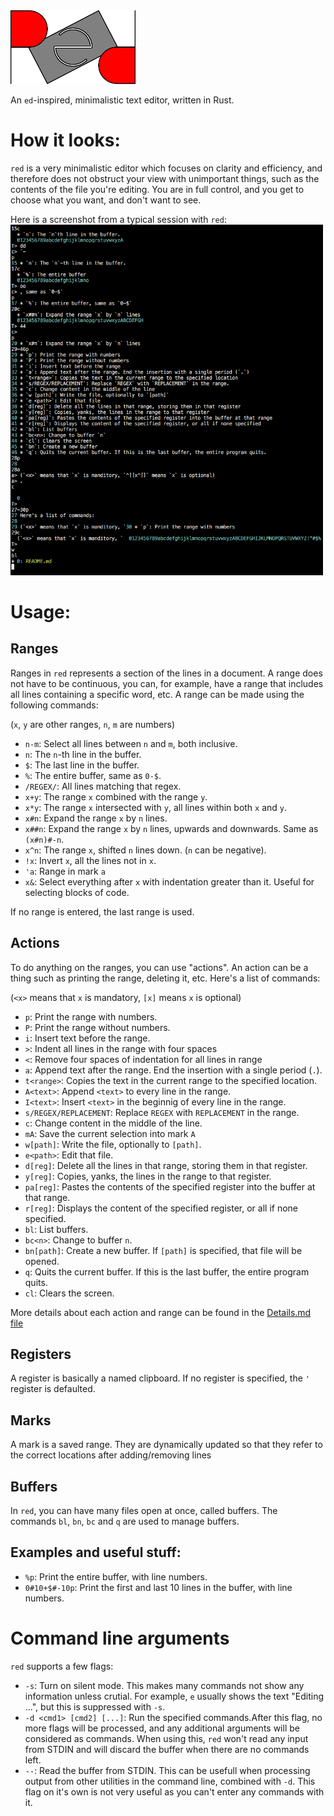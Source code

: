 <img src="https://github.com/loovjo/red/blob/master/logo.png" width=200px/>

An `ed`-inspired, minimalistic text editor, written in Rust.

# How it looks:

`red` is a very minimalistic editor which focuses on clarity and efficiency, and therefore does not obstruct your view 
with unimportant things, such as the contents of the file you're editing. You are in full control, and you get to choose what
you want, and don't want to see.

Here is a screenshot from a typical session with `red`:
<img src="https://github.com/loovjo/red/blob/master/Screenshot.png" width=500px/>

# Usage:

## Ranges
Ranges in `red` represents a section of the lines in a document.
A range does not have to be continuous, you can, for example, have a range
that includes all lines containing a specific word, etc.
A range can be made using the following commands:

(`x`, `y` are other ranges, `n`, `m` are numbers)

* `n-m`: Select all lines between `n` and `m`, both inclusive.
* `n`: The `n`-th line in the buffer.
* `$`: The last line in the buffer.
* `%`: The entire buffer, same as `0-$`.
* `/REGEX/`: All lines matching that regex.
* `x+y`: The range `x` combined with the range `y`.
* `x*y`: The range `x` intersected with `y`, all lines within both `x` and `y`.
* `x#n`: Expand the range `x` by `n` lines.
* `x##n`: Expand the range `x` by `n` lines, upwards and downwards. Same as `(x#n)#-n`.
* `x^n`: The range `x`, shifted `n` lines down. (`n` can be negative).
* `!x`: Invert `x`, all the lines not in `x`.
* `'a`: Range in mark `a`
* `x&`: Select everything after `x` with indentation greater than it. Useful for selecting blocks of code.

If no range is entered, the last range is used.

## Actions
To do anything on the ranges, you can use "actions". An action can be a thing such as printing the range, deleting it, etc.
Here's a list of commands:

(`<x>` means that `x` is mandatory, `[x]` means `x` is optional)
* `p`: Print the range with numbers.
* `P`: Print the range without numbers.
* `i`: Insert text before the range.
* `>`: Indent all lines in the range with four spaces
* `<`: Remove four spaces of indentation for all lines in range
* `a`: Append text after the range. End the insertion with a single period (`.`).
* `t<range>`: Copies the text in the current range to the specified location.
* `A<text>`: Append `<text>` to every line in the range.
* `I<text>`: Insert `<text>` in the beginnig of every line in the range.
* `s/REGEX/REPLACEMENT`: Replace `REGEX` with `REPLACEMENT` in the range.
* `c`: Change content in the middle of the line.
* `mA`: Save the current selection into mark `A`
* `w[path]`: Write the file, optionally to `[path]`.
* `e<path>`: Edit that file.
* `d[reg]`: Delete all the lines in that range, storing them in that register.
* `y[reg]`: Copies, yanks, the lines in the range to that register.
* `pa[reg]`: Pastes the contents of the specified register into the buffer at that range.
* `r[reg]`: Displays the content of the specified register, or all if none specified.
* `bl`: List buffers.
* `bc<n>`: Change to buffer `n`.
* `bn[path]`: Create a new buffer. If `[path]` is specified, that file will be opened.
* `q`: Quits the current buffer. If this is the last buffer, the entire program quits.
* `cl`: Clears the screen.

More details about each action and range can be found in the [Details.md file](details.md)

## Registers
A register is basically a named clipboard. If no register is specified, the `'` register is defaulted.

## Marks
A mark is a saved range. They are dynamically updated so that they refer to the correct locations after adding/removing lines

## Buffers
In `red`, you can have many files open at once, called buffers. The commands `bl`, `bn`, `bc` and `q` are used to manage buffers.

## Examples and useful stuff:
* `%p`: Print the entire buffer, with line numbers.
* `0#10+$#-10p`: Print the first and last 10 lines in the buffer, with line numbers.


# Command line arguments

`red` supports a few flags:

* `-s`: Turn on silent mode. This makes many commands not show any information unless crutial. For example, `e` usually shows the text "Editing ...", but this is suppressed with `-s`.
* `-d <cmd1> [cmd2] [...]`: Run the specified commands.After this flag, no more flags will be processed, and any additional arguments will be considered as commands.
When using this, `red` won't read any input from STDIN and will discard the buffer when there are no commands left.
* `--`: Read the buffer from STDIN. This can be usefull when processing output from other utilities in the command line, combined with `-d`. This flag on it's own is not very useful as you
can't enter any commands with it.